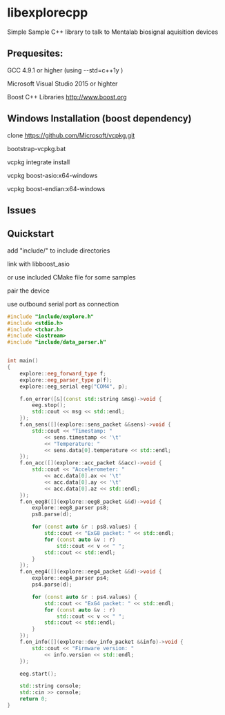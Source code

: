 # libexplorecpp
Simple Sample C++ library to talk to Mentalab biosignal aquisition devices 


## Prequesites:

GCC 4.9.1 or higher (using --std=c++1y )

Microsoft Visual Studio 2015 or highter

Boost C++ Libraries http://www.boost.org

## Windows Installation (boost dependency)

clone https://github.com/Microsoft/vcpkg.git

bootstrap-vcpkg.bat

vcpkg integrate install

vcpkg boost-asio:x64-windows   

vcpkg boost-endian:x64-windows  

## Issues


## Quickstart

add "include/" to include directories

link with libboost_asio

or use included CMake file for some samples

pair the device

use outbound serial port as connection

``` c++
#include "include/explore.h"
#include <stdio.h>
#include <tchar.h>
#include <iostream>
#include "include/data_parser.h"


int main()
{
	explore::eeg_forward_type f;
	explore::eeg_parser_type p(f);
	explore::eeg_serial eeg("COM4", p);

	f.on_error([&](const std::string &msg)->void {
		eeg.stop();
		std::cout << msg << std::endl;
	});
	f.on_sens([](explore::sens_packet &&sens)->void {
		std::cout << "Timestamp: " 
			<< sens.timestamp << '\t'
			<< "Temperature: "
			<< sens.data[0].temperature << std::endl;
	});
	f.on_acc([](explore::acc_packet &&acc)->void {
		std::cout << "Accelerometer: " 
			<< acc.data[0].ax << '\t'
			<< acc.data[0].ay << '\t'
			<< acc.data[0].az << std::endl;
	});
	f.on_eeg8([](explore::eeg8_packet &&d)->void {
		explore::eeg8_parser ps8;
		ps8.parse(d);

		for (const auto &r : ps8.values) {
			std::cout << "ExG8 packet: " << std::endl;
			for (const auto &v : r)
				std::cout << v << " ";
			std::cout << std::endl;
		}
	});
	f.on_eeg4([](explore::eeg4_packet &&d)->void {
		explore::eeg4_parser ps4;
		ps4.parse(d);

		for (const auto &r : ps4.values) {
			std::cout << "ExG4 packet: " << std::endl;
			for (const auto &v : r)
				std::cout << v << " ";
			std::cout << std::endl;
		}
	});
	f.on_info([](explore::dev_info_packet &&info)->void {
		std::cout << "Firmware version: "
			<< info.version << std::endl;
	});

	eeg.start();

	std::string console;
	std::cin >> console;
	return 0;
}
```

